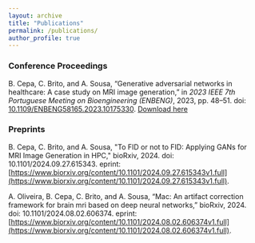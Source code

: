 ```yaml
---
layout: archive
title: "Publications"
permalink: /publications/
author_profile: true
---
```


<!-- {% if site.author.googlescholar %}
  <div class="wordwrap">You can also find my articles on <a href="{{site.author.googlescholar}}">my Google Scholar profile</a>.</div>
{% endif %}

{% include base_path %}

{% for post in site.publications reversed %}
  {% include archive-single.html %}
{% endfor %} -->

### Conference Proceedings

B. Cepa, C. Brito, and A. Sousa, “Generative adversarial networks in healthcare: A case study on MRI image generation,” in *2023 IEEE 7th Portuguese Meeting on Bioengineering (ENBENG)*, 2023, pp. 48–51. doi: [10.1109/ENBENG58165.2023.10175330](https://doi.org/10.1109/ENBENG58165.2023.10175330). [Download here](https://beatrizcepa26.github.io/files/Generative_Adversarial_Networks_in_Healthcare_A_Case_Study_on_MRI_Image_Generation.pdf)


### Preprints

B. Cepa, C. Brito, and A. Sousa, "To FID or not to FID: Applying GANs for MRI Image Generation in HPC," bioRxiv, 2024. doi: 10.1101/2024.09.27.615343. eprint: [https://www.biorxiv.org/content/10.1101/2024.09.27.615343v1.full](https://www.biorxiv.org/content/10.1101/2024.09.27.615343v1.full).

A. Oliveira, B. Cepa, C. Brito, and A. Sousa, “Mac: An artifact correction framework for brain mri based on deep neural networks,” bioRxiv, 2024. doi: 10.1101/2024.08.02.606374. eprint:
[https://www.biorxiv.org/content/10.1101/2024.08.02.606374v1.full](https://www.biorxiv.org/content/10.1101/2024.08.02.606374v1.full).

